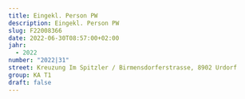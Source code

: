 ```yaml
---
title: Eingekl. Person PW
description: Eingekl. Person PW
slug: F22008366
date: 2022-06-30T08:57:00+02:00
jahr:
  - 2022
number: "2022|31"
street: Kreuzung Im Spitzler / Birmensdorferstrasse, 8902 Urdorf
group: KA T1
draft: false
---
```


